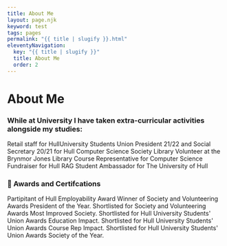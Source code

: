 ```yaml
---
title: About Me
layout: page.njk
keyword: test
tags: pages
permalink: "{{ title | slugify }}.html"
eleventyNavigation:
  key: "{{ title | slugify }}"
  title: About Me
  order: 2
---
```


# About Me

### While at University I have taken extra-curricular activities alongside my studies:
Retail staff for HullUniversity Students Union
President 21/22 and Social Secretary 20/21 for Hull Computer Science Society
Library Volunteer at the Brynmor Jones Library
Course Representative for Computer Science
Fundraiser for Hull RAG
Student Ambassador for The University of Hull


### 👑 Awards and Certifcations
Partipitant of Hull Employability Award
Winner of Society and Volunteering Awards President of the Year.
Shortlisted for Society and Volunteering Awards Most Improved Society.
Shortlisted for Hull University Students' Union Awards Education Impact.
Shortlisted for Hull University Students' Union Awards Course Rep Impact.
Shortlisted for Hull University Students' Union Awards Society of the Year.